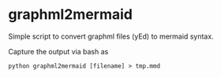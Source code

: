 # graphml2mermaid

Simple script to convert graphml files (yEd) to mermaid syntax.

Capture the output via bash as 
~~~ 
python graphml2mermaid [filename] > tmp.mmd
~~~
